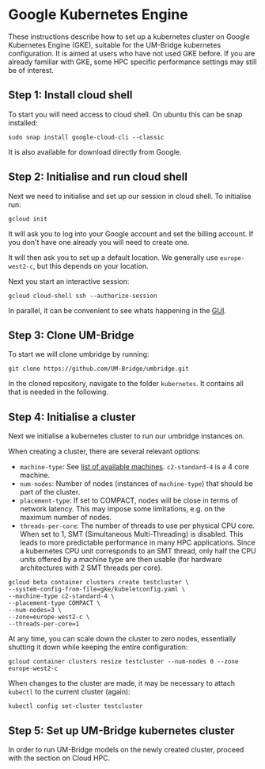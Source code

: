 # Google Kubernetes Engine

These instructions describe how to set up a kubernetes cluster on Google Kubernetes Engine (GKE), suitable for the UM-Bridge kubernetes configuration. It is aimed at users who have not used GKE before. If you are already familiar with GKE, some HPC specific performance settings may still be of interest.

## Step 1: Install cloud shell

To start you will need access to cloud shell. On ubuntu this can be snap installed:

```
sudo snap install google-cloud-cli --classic
```


It is also available for download directly from Google.


## Step 2: Initialise and run cloud shell

Next we need to initialise and set up our session in cloud shell. To initialise run:

```
gcloud init
```


It will ask you to log into your Google account and set the billing account. If you don't have one already you will need to create one.

It will then ask you to set up a default location. We generally use `europe-west2-c`, but this depends on your location.

Next you start an interactive session:

```
gcloud cloud-shell ssh --authorize-session
```

In parallel, it can be convenient to see whats happening in the [GUI](https://console.cloud.google.com/kubernetes/).

## Step 3: Clone UM-Bridge

To start we will clone umbridge by running:

```
git clone https://github.com/UM-Bridge/umbridge.git
```


In the cloned repository, navigate to the folder `kubernetes`. It contains all that is needed in the following.

## Step 4: Initialise a cluster

Next we initialise a kubernetes cluster to run our umbridge instances on.

When creating a cluster, there are several relevant options:
- `machine-type`: See [list of available machines](https://cloud.google.com/compute/docs/compute-optimized-machines). `c2-standard-4` is a 4 core machine.
- `num-nodes`: Number of nodes (instances of `machine-type`) that should be part of the cluster.
- `placement-type`: If set to COMPACT, nodes will be close in terms of network latency. This may impose some limitations, e.g. on the maximum number of nodes.
- `threads-per-core`: The number of threads to use per physical CPU core. When set to 1, SMT (Simultaneous Multi-Threading) is disabled. This leads to more predictable performance in many HPC applications. Since a kubernetes CPU unit corresponds to an SMT thread, only half the CPU units offered by a machine type are then usable (for hardware architectures with 2 SMT threads per core).

```
gcloud beta container clusters create testcluster \
--system-config-from-file=gke/kubeletconfig.yaml \
--machine-type c2-standard-4 \
--placement-type COMPACT \
--num-nodes=3 \
--zone=europe-west2-c \
--threads-per-core=1
```

At any time, you can scale down the cluster to zero nodes, essentially shutting it down while keeping the entire configuration:

```
gcloud container clusters resize testcluster --num-nodes 0 --zone europe-west2-c
```

When changes to the cluster are made, it may be necessary to attach `kubectl` to the current cluster (again):

```
kubectl config set-cluster testcluster
```


## Step 5: Set up UM-Bridge kubernetes cluster

In order to run UM-Bridge models on the newly created cluster, proceed with the section on Cloud HPC.
